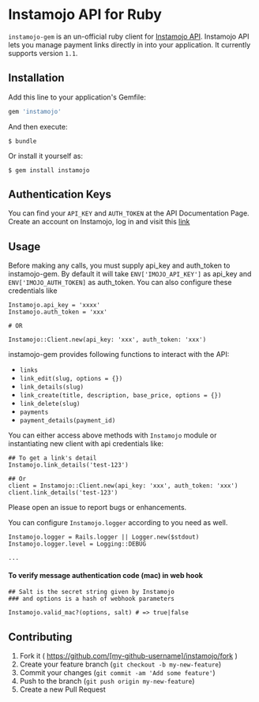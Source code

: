 # Instamojo API for Ruby

`instamojo-gem` is an un-official ruby client for [Instamojo API](https://www.instamojo.com/developers/rest/). Instamojo API lets you manage payment links directly in into your application. It currently supports version `1.1`.

## Installation

Add this line to your application's Gemfile:

```ruby
gem 'instamojo'
```

And then execute:

    $ bundle

Or install it yourself as:

    $ gem install instamojo


## Authentication Keys

You can find your `API_KEY` and `AUTH_TOKEN` at the API Documentation Page. Create an account on Instamojo, log in and visit this [link](https://www.instamojo.com/api/1.1/docs/)

## Usage

Before making any calls, you must supply api_key and auth_token to instamojo-gem. By default it will take `ENV['IMOJO_API_KEY']` as api_key and `ENV['IMOJO_AUTH_TOKEN]` as auth_token. You can also configure these credentials like

```
Instamojo.api_key = 'xxxx'
Instamojo.auth_token = 'xxx'

# OR

Instamojo::Client.new(api_key: 'xxx', auth_token: 'xxx')

```

instamojo-gem provides following functions to interact with the API:

* `links`
* `link_edit(slug, options = {})`
* `link_details(slug)`
* `link_create(title, description, base_price, options = {})`
* `link_delete(slug)`
* `payments`
* `payment_details(payment_id)`


You can either access above methods with `Instamojo` module or instantiating new client with api credentials like:

```
## To get a link's detail
Instamojo.link_details('test-123')

## Or
client = Instamojo::Client.new(api_key: 'xxx', auth_token: 'xxx')
client.link_details('test-123')

```

Please open an issue to report bugs or enhancements.

You can configure `Instamojo.logger` according to you need as well.

```
Instamojo.logger = Rails.logger || Logger.new($stdout)
Instamojo.logger.level = Logging::DEBUG

... 
```

#### To verify message authentication code (mac) in web hook

```
## Salt is the secret string given by Instamojo
### and options is a hash of webhook parameters

Instamojo.valid_mac?(options, salt) # => true|false
```

## Contributing

1. Fork it ( https://github.com/[my-github-username]/instamojo/fork )
2. Create your feature branch (`git checkout -b my-new-feature`)
3. Commit your changes (`git commit -am 'Add some feature'`)
4. Push to the branch (`git push origin my-new-feature`)
5. Create a new Pull Request
